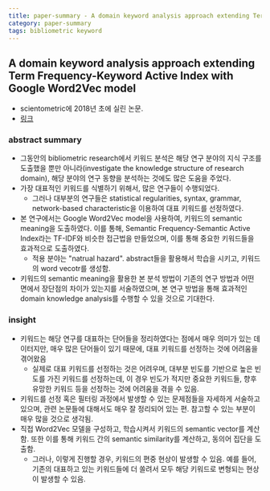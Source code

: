 ```yaml
---
title: paper-summary - A domain keyword analysis approach extending Term Frequency-Keyword Active Index with Google Word2Vec model
category: paper-summary
tags: bibliometric keyword
---
```


## A domain keyword analysis approach extending Term Frequency-Keyword Active Index with Google Word2Vec model

- scientometric에 2018년 초에 실린 논문. 
- [링크](https://link.springer.com/article/10.1007/s11192-017-2574-9)

### abstract summary 

- 그동안의 bibliometric research에서 키워드 분석은 해당 연구 분야의 지식 구조를 도출했을 뿐만 아니라(investigate the knowledge structure of research domain), 해당 분야의 연구 동향을 분석하는 것에도 많은 도움을 주었다. 
- 가장 대표적인 키워드를 식별하기 위해서, 많은 연구들이 수행되었다. 
    - 그러나 대부분의 연구들은 statistical regularities, syntax, grammar, network-based characteristic을 이용하여 대표 키워드를 선정하였다. 
- 본 연구에서는 Google Word2Vec model을 사용하여, 키워드의 semantic meaning을 도출하였다. 이를 통해, Semantic Frequency-Semantic Active Index라는 TF-IDF와 비슷한 접근법을 만들었으며, 이를 통해 중요한 키워드들을 효과적으로 도출하였다. 
    - 적용 분야는 "natrual hazard". abstract들을 활용해서 학습을 시키고, 키워드의 word vecotr를 생성함. 
- 키워드의 semantic meaning을 활용한 본 분석 방법이 기존의 연구 방법과 어떤 면에서 장단점의 차이가 있는지를 서술하였으며, 본 연구 방법을 통해 효과적인 domain knowledge analysis를 수행할 수 있을 것으로 기대한다. 

### insight

- 키워드는 해당 연구를 대표하는 단어들을 정리하였다는 점에서 매우 의미가 있는 데이터지만, 매우 많은 단어들이 있기 때문에, 대표 키워드를 선정하는 것에 어려움을 겪어왔음
    - 실제로 대표 키워드를 선정하는 것은 어려우며, 대부분 빈도를 기반으로 높은 빈도를 가진 키워드를 선정하는데, 이 경우 빈도가 적지만 중요한 키워드들, 향후 유망한 키워드 등을 선정하는 것에 어려움을 겪을 수 있음. 
- 키워드를 선정 혹은 필터링 과정에서 발생할 수 있는 문제점들을 자세하게 서술하고 있으며, 관련 논문들에 대해서도 매우 잘 정리되어 있는 편. 참고할 수 있는 부분이 매우 많을 것으로 생각됨. 
- 직접 Word2Vec 모델을 구성하고, 학습시켜서 키워드의 semantic vector를 계산함. 또한 이를 통해 키워드 간의 semantic similarity를 계산하고, 동의어 집단을 도출함. 
    - 그러나, 이렇게 진행할 경우, 키워드의 편중 현상이 발생할 수 있음. 예를 들어, 기존의 대표하고 있는 키워드들에 더 쏠려서 모두 해당 키워드로 변형되는 현상이 발생할 수 있음. 

